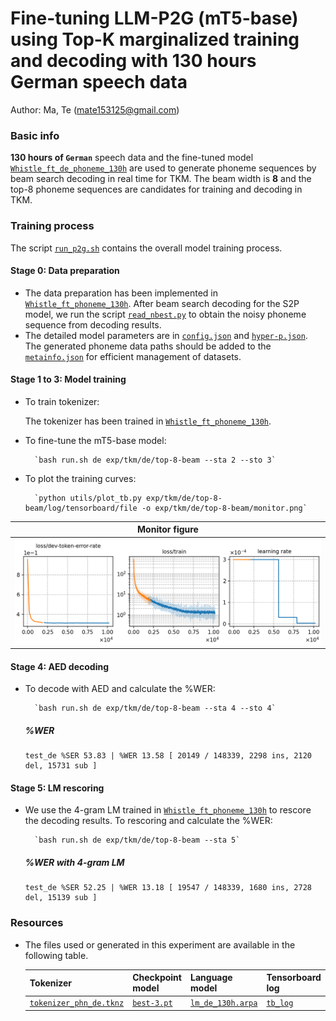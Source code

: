 # Fine-tuning LLM-P2G (mT5-base) using Top-K marginalized training and decoding with 130 hours German speech data
Author: Ma, Te (mate153125@gmail.com)
### Basic info

__130 hours of `German`__ speech data and the fine-tuned model [`Whistle_ft_de_phoneme_130h`](../../../Crosslingual/de/Whistle_ft_phoneme_130h/readme.md) are used to generate phoneme sequences by beam search decoding in real time for TKM. The beam width is __8__ and the top-8 phoneme sequences are candidates for training and decoding in TKM. 


### Training process

The script [`run_p2g.sh`](../../../../run_p2g.sh) contains the overall model training process.

#### Stage 0: Data preparation
* The data preparation has been implemented in [`Whistle_ft_phoneme_130h`](../../../Crosslingual/de/Whistle_ft_phoneme_130h/readme.md). After beam search decoding for the S2P model, we run the script [`read_nbest.py`](../../../../local/read_nbest.py) to obtain the noisy phoneme sequence from decoding results.
* The detailed model parameters are in [`config.json`](config.json) and [`hyper-p.json`](hyper-p.json). The generated phoneme data paths should be added to the [`metainfo.json`](../../../data/metainfo.json) for efficient management of datasets.

#### Stage 1 to 3: Model training

* To train tokenizer:

    The tokenizer has been trained in [`Whistle_ft_phoneme_130h`](../../../Crosslingual/de/Whistle_ft_phoneme_130h/readme.md).

* To fine-tune the mT5-base model:

        `bash run.sh de exp/tkm/de/top-8-beam --sta 2 --sto 3`
* To plot the training curves:

        `python utils/plot_tb.py exp/tkm/de/top-8-beam/log/tensorboard/file -o exp/tkm/de/top-8-beam/monitor.png`

|     Monitor figure    |
|:-----------------------:|
|![tb-plot](./monitor.png)|

#### Stage 4: AED decoding
* To decode with AED and calculate the %WER:

        `bash run.sh de exp/tkm/de/top-8-beam --sta 4 --sto 4`

    ##### %WER
    ```
    test_de %SER 53.83 | %WER 13.58 [ 20149 / 148339, 2298 ins, 2120 del, 15731 sub ]
    ```

#### Stage 5: LM rescoring

* We use the 4-gram LM trained in [`Whistle_ft_phoneme_130h`](../../../Crosslingual/de/Whistle_ft_phoneme_130h/readme.md) to rescore the decoding results.
To rescoring and calculate the %WER:

        `bash run.sh de exp/tkm/de/top-8-beam --sta 5`

    ##### %WER with 4-gram LM
    ```
    test_de %SER 52.25 | %WER 13.18 [ 19547 / 148339, 1680 ins, 2728 del, 15139 sub ]
    ```

### Resources
* The files used or generated in this experiment are available in the following table.

     | Tokenizer | Checkpoint model | Language model | Tensorboard log |
    | ----------- | ----------- | ----------- | ----------- |
    |  [`tokenizer_phn_de.tknz`](http://cat-ckpt.oss-cn-beijing.aliyuncs.com/cat-multilingual/cv-lang10/dict/de/tokenizer_phn_de.tknz?OSSAccessKeyId=LTAI5tF9KeigLW4UoLbK9vnJ&Expires=1780655530&Signature=sZpxg5fqgb7x7mBiO41eASYDm1A%3D) | [`best-3.pt`](http://cat-ckpt.oss-cn-beijing.aliyuncs.com/cat-multilingual/llm-p2g/exp/de/top-8-beam_best-3.pt?OSSAccessKeyId=LTAI5tF9KeigLW4UoLbK9vnJ&Expires=2064492282&Signature=Slc%2FssvwIHOLYy5TWrG7ov2ikiw%3D) | [`lm_de_130h.arpa`](http://cat-ckpt.oss-cn-beijing.aliyuncs.com/cat-multilingual/cv-lang10/dict/de/lm_de_130h_4gram.arpa?OSSAccessKeyId=LTAI5tF9KeigLW4UoLbK9vnJ&Expires=2064482365&Signature=d9O7zLIJ1mGmhoXSYo9Vd0i1UDQ%3D) | [`tb_log`](http://cat-ckpt.oss-cn-beijing.aliyuncs.com/cat-multilingual/llm-p2g/exp/de/tb_log_top-8-beam.tar.gz?OSSAccessKeyId=LTAI5tF9KeigLW4UoLbK9vnJ&Expires=2064492336&Signature=Bq7wxE3sNfZifG8uDtVulQnNrGA%3D) |
